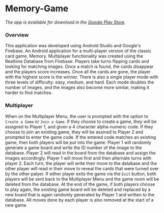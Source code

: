 # Memory-Game

*The app is available for download in the [Google Play Store](https://play.google.com/store/apps/details?id=aus10.games.memorygame).*

### Overview
This application was developed using Android Studio and Google's Firebase.
An Android application for a multi-player version of the classic card game, Memory. Multiplayer functionality was created using the Realtime Database from Firebase. Players take turns flipping cards and looking for matching images. Once a match is found, the cards disappear and the players score increases. Once all the cards are gone, the player with the highest score is the winner. There is also a single player mode with three levels of difficulty: easy, medium, and hard. Each mode doubles the number of images, and the images also become more similar, making it harder to find matches. 

### Multiplayer
When on the Multiplayer Menu, the user is prompted with the option to `Create a Game` or `Join a Game`. If they choose to create a game, they will be assigned to Player 1, and given a 4 character alpha-numeric code. If they choose to join an existing game, they will be assined to Player 2 and prompted to enter the game code. If the entered code matches an existing game, then both players will be put into the game. Player 1 will randomly generate a game board and write the ID number of the image to the database. Player 2 will read in the board from the database and assign the images accordingly. Player 1 will move first and then alternate turns with player 2. Each turn, the player will write their move to the database and the other player will read in their move to reveal the cards that were turned over by the other palyer. If either player exits the game via the `Exit` button, both players will be sent back to the Multiplayer Menu and the game room will be deleted from the database. At the end of the game, if both players choose to play again, the existing game board will be deleted and replaced by a new board that is again randomly generated by Player 1 and written to the database. All moves done by each player is also removed at the start of a new game. 
